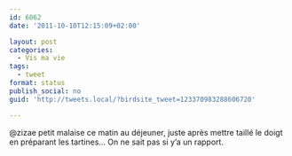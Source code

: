 ```yaml
---
id: 6062
date: '2011-10-10T12:15:09+02:00'

layout: post
categories:
  - Vis ma vie
tags:
  - tweet
format: status
publish_social: no
guid: 'http://tweets.local/?birdsite_tweet=123370983288606720'

---
```


@zizae petit malaise ce matin au déjeuner, juste après mettre taillé le doigt en préparant les tartines… On ne sait pas si y’a un rapport.